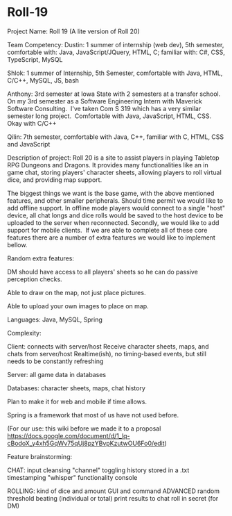 # Roll-19



Project Name: Roll 19
(A lite version of Roll 20)



Team Competency:
Dustin: 1 summer of internship (web dev), 5th semester, comfortable with: Java, JavaScript/JQuery, HTML, C; familiar with: C#, CSS, TypeScript, MySQL

Shlok: 1 summer of Internship, 5th Semester, comfortable with Java, HTML, C/C++, MySQL, JS, bash

Anthony: 3rd semester at Iowa State with 2 semesters at a transfer school.  On my 3rd semester as a Software Engineering Intern with Maverick Software Consulting.  I've taken Com S 319 which has a very similar semester long project.  Comfortable with Java, JavaScript, HTML, CSS.  Okay with C/C++

Qilin: 7th semester, comfortable with Java, C++, familiar with C, HTML, CSS and JavaScript



Description of project:
Roll 20 is a site to assist players in playing Tabletop RPG Dungeons and Dragons. It provides many functionalities like an in game chat, storing players' character sheets, allowing players to roll virtual dice, and providing map support.

The biggest things we want is the base game, with the above mentioned features, and other smaller peripherals. Should time permit we would like to add offline support. In offline mode players would connect to a single "host" device, all chat longs and dice rolls would be saved to the host device to be uploaded to the server when reconnected. Secondly, we would like to add support for mobile clients.  If we are able to complete all of these core features there are a number of extra features we would like to implement bellow.



Random extra features:

DM should have access to all players' sheets so he can do passive perception checks.  

Able to draw on the map, not just place pictures. 

Able to upload your own images to place on map.

Languages: Java, MySQL, Spring



Complexity: 

Client: connects with server/host
Receive character sheets, maps, and chats from server/host
Realtime(ish), no timing-based events, but still needs to be constantly refreshing

Server: all game data in databases

Databases: character sheets, maps, chat history

Plan to make it for web and mobile if time allows.

Spring is a framework that most of us have not used before.



(For our use: this wiki before we made it to a proposal https://docs.google.com/document/d/1_lq-cBodoX_y4xh5GqWv75qUj8pzYBvpKzutwOU6Fo0/edit)




Feature brainstorming:

CHAT:
input cleansing
"channel" toggling
history stored in a .txt
timestamping
"whisper" functionality
console

ROLLING:
kind of dice and amount
GUI and command
ADVANCED random
threshold beating (individual or total)
print results to chat
roll in secret (for DM)
